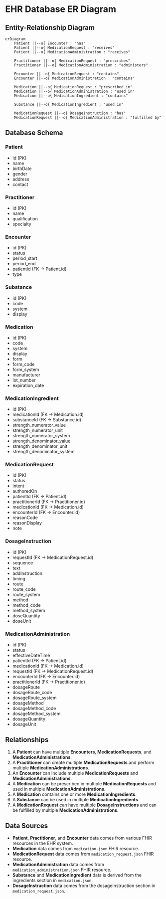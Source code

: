 # EHR Database ER Diagram

## Entity-Relationship Diagram

```mermaid
erDiagram
    Patient ||--o{ Encounter : "has"
    Patient ||--o{ MedicationRequest : "receives"
    Patient ||--o{ MedicationAdministration : "receives"
    
    Practitioner ||--o{ MedicationRequest : "prescribes"
    Practitioner ||--o{ MedicationAdministration : "administers"
    
    Encounter ||--o{ MedicationRequest : "contains"
    Encounter ||--o{ MedicationAdministration : "contains"
    
    Medication ||--o{ MedicationRequest : "prescribed in"
    Medication ||--o{ MedicationAdministration : "used in"
    Medication ||--o{ MedicationIngredient : "contains"
    
    Substance ||--o{ MedicationIngredient : "used in"
    
    MedicationRequest ||--o{ DosageInstruction : "has"
    MedicationRequest ||--o{ MedicationAdministration : "fulfilled by"
```

## Database Schema

### Patient
- id (PK)
- name
- birthDate
- gender
- address
- contact

### Practitioner
- id (PK)
- name
- qualification
- specialty

### Encounter
- id (PK)
- status
- period_start
- period_end
- patientId (FK -> Patient.id)
- type

### Substance
- id (PK)
- code
- system
- display

### Medication
- id (PK)
- code
- system
- display
- form
- form_code
- form_system
- manufacturer
- lot_number
- expiration_date

### MedicationIngredient
- id (PK)
- medicationId (FK -> Medication.id)
- substanceId (FK -> Substance.id)
- strength_numerator_value
- strength_numerator_unit
- strength_numerator_system
- strength_denominator_value
- strength_denominator_unit
- strength_denominator_system

### MedicationRequest
- id (PK)
- status
- intent
- authoredOn
- patientId (FK -> Patient.id)
- practitionerId (FK -> Practitioner.id)
- medicationId (FK -> Medication.id)
- encounterId (FK -> Encounter.id)
- reasonCode
- reasonDisplay
- note

### DosageInstruction
- id (PK)
- requestId (FK -> MedicationRequest.id)
- sequence
- text
- addInstruction
- timing
- route
- route_code
- route_system
- method
- method_code
- method_system
- doseQuantity
- doseUnit

### MedicationAdministration
- id (PK)
- status
- effectiveDateTime
- patientId (FK -> Patient.id)
- medicationId (FK -> Medication.id)
- requestId (FK -> MedicationRequest.id)
- encounterId (FK -> Encounter.id)
- practitionerId (FK -> Practitioner.id)
- dosageRoute
- dosageRoute_code
- dosageRoute_system
- dosageMethod
- dosageMethod_code
- dosageMethod_system
- dosageQuantity
- dosageUnit

## Relationships

1. A **Patient** can have multiple **Encounters**, **MedicationRequests**, and **MedicationAdministrations**.
2. A **Practitioner** can create multiple **MedicationRequests** and perform multiple **MedicationAdministrations**.
3. An **Encounter** can include multiple **MedicationRequests** and **MedicationAdministrations**.
4. A **Medication** can be prescribed in multiple **MedicationRequests** and used in multiple **MedicationAdministrations**.
5. A **Medication** contains one or more **MedicationIngredients**.
6. A **Substance** can be used in multiple **MedicationIngredients**.
7. A **MedicationRequest** can have multiple **DosageInstructions** and can be fulfilled by multiple **MedicationAdministrations**.

## Data Sources

- **Patient**, **Practitioner**, and **Encounter** data comes from various FHIR resources in the EHR system.
- **Medication** data comes from `medication.json` FHIR resource.
- **MedicationRequest** data comes from `medication_request.json` FHIR resource.
- **MedicationAdministration** data comes from `medication_administration.json` FHIR resource.
- **Substance** and **MedicationIngredient** data is derived from the ingredients section in `medication.json`.
- **DosageInstruction** data comes from the dosageInstruction section in `medication_request.json`.